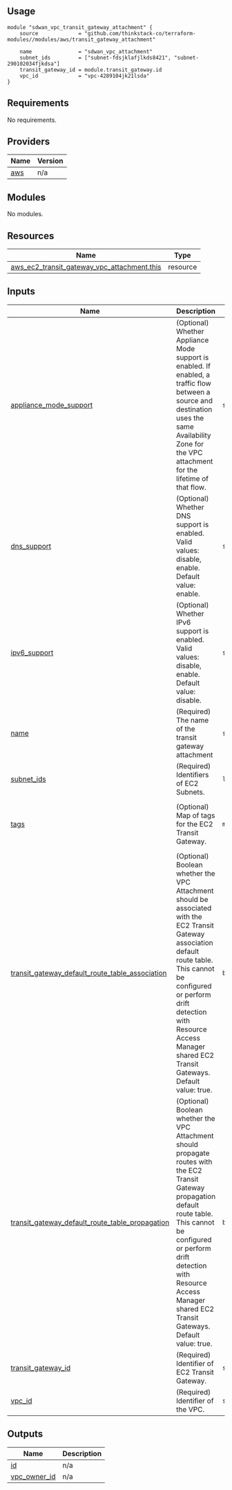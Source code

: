 ## Usage
    module "sdwan_vpc_transit_gateway_attachment" {
        source             = "github.com/thinkstack-co/terraform-modules//modules/aws/transit_gateway_attachment"

        name               = "sdwan_vpc_attachment"
        subnet_ids         = ["subnet-fdsjklafjlkds8421", "subnet-290102034fjkdsa"]
        transit_gateway_id = module.transit_gateway.id
        vpc_id             = "vpc-4289104jk21lsda"
    }

<!-- BEGIN_TF_DOCS -->
## Requirements

No requirements.

## Providers

| Name | Version |
|------|---------|
| <a name="provider_aws"></a> [aws](#provider\_aws) | n/a |

## Modules

No modules.

## Resources

| Name | Type |
|------|------|
| [aws_ec2_transit_gateway_vpc_attachment.this](https://registry.terraform.io/providers/hashicorp/aws/latest/docs/resources/ec2_transit_gateway_vpc_attachment) | resource |

## Inputs

| Name | Description | Type | Default | Required |
|------|-------------|------|---------|:--------:|
| <a name="input_appliance_mode_support"></a> [appliance\_mode\_support](#input\_appliance\_mode\_support) | (Optional) Whether Appliance Mode support is enabled. If enabled, a traffic flow between a source and destination uses the same Availability Zone for the VPC attachment for the lifetime of that flow. | `string` | `"disable"` | no |
| <a name="input_dns_support"></a> [dns\_support](#input\_dns\_support) | (Optional) Whether DNS support is enabled. Valid values: disable, enable. Default value: enable. | `string` | `"enable"` | no |
| <a name="input_ipv6_support"></a> [ipv6\_support](#input\_ipv6\_support) | (Optional) Whether IPv6 support is enabled. Valid values: disable, enable. Default value: disable. | `string` | `"disable"` | no |
| <a name="input_name"></a> [name](#input\_name) | (Required) The name of the transit gateway attachment | `string` | n/a | yes |
| <a name="input_subnet_ids"></a> [subnet\_ids](#input\_subnet\_ids) | (Required) Identifiers of EC2 Subnets. | `list` | n/a | yes |
| <a name="input_tags"></a> [tags](#input\_tags) | (Optional) Map of tags for the EC2 Transit Gateway. | `map` | <pre>{<br>  "environment": "prod",<br>  "project": "core_infrastructure",<br>  "terraform": "true"<br>}</pre> | no |
| <a name="input_transit_gateway_default_route_table_association"></a> [transit\_gateway\_default\_route\_table\_association](#input\_transit\_gateway\_default\_route\_table\_association) | (Optional) Boolean whether the VPC Attachment should be associated with the EC2 Transit Gateway association default route table. This cannot be configured or perform drift detection with Resource Access Manager shared EC2 Transit Gateways. Default value: true. | `bool` | `true` | no |
| <a name="input_transit_gateway_default_route_table_propagation"></a> [transit\_gateway\_default\_route\_table\_propagation](#input\_transit\_gateway\_default\_route\_table\_propagation) | (Optional) Boolean whether the VPC Attachment should propagate routes with the EC2 Transit Gateway propagation default route table. This cannot be configured or perform drift detection with Resource Access Manager shared EC2 Transit Gateways. Default value: true. | `bool` | `true` | no |
| <a name="input_transit_gateway_id"></a> [transit\_gateway\_id](#input\_transit\_gateway\_id) | (Required) Identifier of EC2 Transit Gateway. | `string` | n/a | yes |
| <a name="input_vpc_id"></a> [vpc\_id](#input\_vpc\_id) | (Required) Identifier of the VPC. | `string` | n/a | yes |

## Outputs

| Name | Description |
|------|-------------|
| <a name="output_id"></a> [id](#output\_id) | n/a |
| <a name="output_vpc_owner_id"></a> [vpc\_owner\_id](#output\_vpc\_owner\_id) | n/a |
<!-- END_TF_DOCS -->